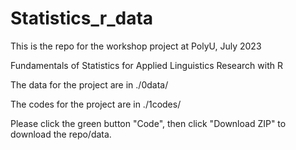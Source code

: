 # Statistics_r_data

This is the repo for the workshop project at PolyU, July 2023 


Fundamentals of Statistics for Applied Linguistics Research with R


The data for the project are in ./0data/ 


The codes for the project are in ./1codes/ 


Please click the green button "Code", then click "Download ZIP" to download the repo/data. 
